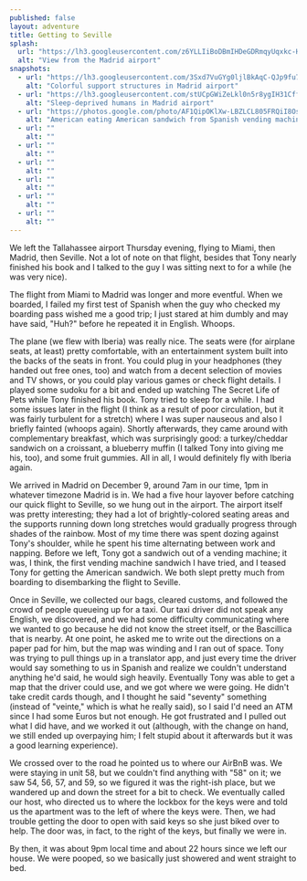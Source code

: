 ```yaml
---
published: false
layout: adventure
title: Getting to Seville
splash:
  url: "https://lh3.googleusercontent.com/z6YLLIiBoDBmIHDeGDRmqyUqxkc-HyiLadcwEuAoU5sDCud5AW0tgFYZDJIxDwpo_M9407ZEuDNC1t_BRW8kDiTYvBrgKmRCVYRLibhZyUfClgq6XXENoNMqZ4eW59MEmqzQv4xu1YK3Li_sfrXWYZXx3OZiWgBzAARCT-Vu3PlaMcFVdu2dOklLw9GMqddmP_4YIIK3qo4CejKfAXRP5JtbFzX_1zMqAWF2yR20DrR5u94czMs5R0HaBMOEhfLYjiAW6Nh7fn07SI6T3UXTvNXkrxspSYhXLqeJ6E2donhaq8KudqKOZFPYTFn8DLeIy3abGlhAALJGaa9FyREMncjF68vgRswxxTWxSkE1NJKafSNSBnVXDNAxGxnQIYDuys8hIuUZcmRFN6S75ELuot6Nmv2Ub4MORXu4v1cHd12JiiQxgIGNuUOCxTmhTFIQ7LJhXAxOhDYeDBEZ1prztOpad3Id6JzZ7OE6gf11EPbGglT76EGx6DEXjSLuN-RszujOOkxgd5ljEpidRvACotODMKN7IqZIJMdY7MQZnszvqk2Kp4b-HhWFH-1aAbnJu6KbJb_PkCngheRzJwe-MERI2ReageKmkYbjUxyW1t2-ePXupdrHTA0og48nhFe3h4enl0UVOcWVZtCzrMiV2Kp5DKYp0c3PENRSpfSq2w=w1245-h934-no"
  alt: "View from the Madrid airport"
snapshots:
  - url: "https://lh3.googleusercontent.com/3Sxd7VuGYg0ljlBkAqC-QJp9fu7JPFQnEmxsxoc0_9O8fs9Q7mD29Pwr-1QApGDn4N8xpBVEGpB0rufJgQhB8-ULBhWHiN7On2WoBTjbIy_pPnijRNh0mFtIK45fs6d34g7Zwh6kTDghrvg3aUexD86mtVRfzYY-KOA2SjSCxaDJ5THeR_tUH6FyYgaotICSQXUmWG240IEGTeOYUGsU4hKiJ3jZ31aCZQJ2k73o0XPo0vd62YYhET80F5DnbpACyJL7VGv7PW5HjolkKuf-7nOcxc29hhSBkdDMdtx2klHlXaPQzr6Xl5tTMT4oCOKAWzIpv3Zc_h0moowAxhcskj1eX3Ek9mKElWdPqGUBn8VdGzqbJq_kn5WNUksNJWkP1etgX6iKlNn0ACd_kNbgeaKP5lRBAiKmEiphPpPR-FvGwqshHrf_YkLoSaC4SJ7Z12FvvUmNhqVcOj866EfMGzheZ1b26_31bAO4dahqQX9pICdWXCrTfc97RqMBQfAyM43OVqABZ16sytsX7f_dQ8kZGv0U5eWT2mRiiteBy1WruzczpsXDT0t-Y4HDwErVi3xdILaR0btB1Kvp3qR83ALK_bsXVoukriheASSHdA00gqxQjqZo=w702-h934-no"
    alt: "Colorful support structures in Madrid airport"
  - url: "https://lh3.googleusercontent.com/stUCpGWiZeLkl0n5r8ygIH31CfflN5G53nh-27o6yv7kwBlmfVqjmfAiQKmE_AP5gIlhzCBSkWN-4_Fx8aXLYgUQmk0-FGH-zVu0OaiLOM5Yd1mVmi1qNcXrsz1nL8RIuKCJWcDFkS2EbINEpAX0GRepcmaPpZ4Wx4QL5Wl4JHfydLYTSoQIy4sAhQ1CN06welIHJITA8GDuzLb6iM3pBwXCocI2ka_5zUqlqJJoAahGoZGfL6TofasXvhqsQ4nC0obMg_b3tcSlE2BpPNtROSvepcM6PJvMe9C5zdWj9wa5Ht4Iz6-0TsMdrWY_RL54OWYbARyPna6eAKaM_0X-52qA6cK3wuBZTgHdHnnbvKSL4UXtaIrpIsmE1rOlpsFX9O2BFOvxSRloiiXp8CbRu11sGmAKl0TkK9bM_gRxcKI2u9CApfeI45pgf6V5DxfJUdJIwos24uQ0lfep2Te0ONoL2DFZ7SNDoMuRq8wW9g6Kuz3-w3VMYTlgejFTYmyr_4hUkAd0nCqzsjwIlbZuuQpAHmSx5NmL_LZbzHu1qNE180Bn81G7MwYFh3fTo-DvRNET1bq2Lojy87h1aoWAZIafHdwnVPn91BwCgsHJCHXzCeuKd-sY=w703-h934-no"
    alt: "Sleep-deprived humans in Madrid airport"
  - url: "https://photos.google.com/photo/AF1QipOKlXw-LBZLCL805FRQiI8OsJYrTzgSnAjCtj_u"
    alt: "American eating American sandwich from Spanish vending machine"
  - url: ""
    alt: ""
  - url: ""
    alt: ""
  - url: ""
    alt: ""
  - url: ""
    alt: ""
  - url: ""
    alt: ""
  - url: ""
    alt: ""
---
```


We left the Tallahassee airport Thursday evening, flying to Miami, then Madrid, then Seville. Not a lot of note on that flight, besides that Tony nearly finished his book and I talked to the guy I was sitting next to for a while (he was very nice).

The flight from Miami to Madrid was longer and more eventful. When we boarded, I failed my first test of Spanish when the guy who checked my boarding pass wished me a good trip; I just stared at him dumbly and may have said, "Huh?" before he repeated it in English. Whoops.

The plane (we flew with Iberia) was really nice. The seats were (for airplane seats, at least) pretty comfortable, with an entertainment system built into the backs of the seats in front. You could plug in your headphones (they handed out free ones, too) and watch from a decent selection of movies and TV shows, or you could play various games or check flight details. I played some sudoku for a bit and ended up watching The Secret Life of Pets while Tony finished his book. Tony tried to sleep for a while. I had some issues later in the flight (I think as a result of poor circulation, but it was fairly turbulent for a stretch) where I was super nauseous and also I briefly fainted (whoops again). Shortly afterwards, they came around with complementary breakfast, which was surprisingly good: a turkey/cheddar sandwich on a croissant, a blueberry muffin (I talked Tony into giving me his, too), and some fruit gummies. All in all, I would definitely fly with Iberia again.

We arrived in Madrid on December 9, around 7am in our time, 1pm in whatever timezone Madrid is in. We had a five hour layover before catching our quick flight to Seville, so we hung out in the airport. The airport itself was pretty interesting; they had a lot of brightly-colored seating areas and the supports running down long stretches would gradually progress through shades of the rainbow. Most of my time there was spent dozing against Tony's shoulder, while he spent his time alternating between work and napping. Before we left, Tony got a sandwich out of a vending machine; it was, I think, the first vending machine sandwich I have tried, and I teased Tony for getting the American sandwich. We both slept pretty much from boarding to disembarking the flight to Seville.

Once in Seville, we collected our bags, cleared customs, and followed the crowd of people queueing up for a taxi. Our taxi driver did not speak any English, we discovered, and we had some difficulty communicating where we wanted to go because he did not know the street itself, or the Bascillica that is nearby. At one point, he asked me to write out the directions on a paper pad for him, but the map was winding and I ran out of space. Tony was trying to pull things up in a translator app, and just every time the driver would say something to us in Spanish and realize we couldn't understand anything he'd said, he would sigh heavily. 
Eventually Tony was able to get a map that the driver could use, and we got where we were going. He didn't take credit cards though, and I thought he said "seventy" something (instead of "veinte," which is what he really said), so I said I'd need an ATM since I had some Euros but not enough. He got frustrated and I pulled out what I did have, and we worked it out (although, with the change on hand, we still ended up overpaying him; I felt stupid about it afterwards but it was a good learning experience).

We crossed over to the road he pointed us to where our AirBnB was. We were staying in unit 58, but we couldn't find anything with "58" on it; we saw 54, 56, 57, and 59, so we figured it was the right-ish place, but we wandered up and down the street for a bit to check. We eventually called our host, who directed us to where the lockbox for the keys were and told us the apartment was to the left of where the keys were. Then, we had trouble getting the door to open with said keys so she just biked over to help. The door was, in fact, to the right of the keys, but finally we were in. 

By then, it was about 9pm local time and about 22 hours since we left our house. We were pooped, so we basically just showered and went straight to bed.
